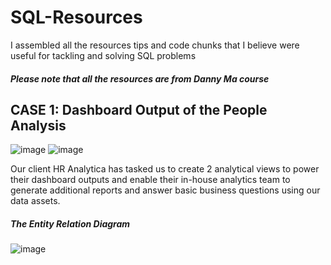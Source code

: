 # SQL-Resources
I assembled all the resources tips and code chunks that I believe were useful for tackling and solving SQL problems 
##### Please note that all the resources are from Danny Ma course 

## CASE 1: Dashboard Output of the People Analysis
![image](https://github.com/user-attachments/assets/4f211c0c-aac7-4708-a77b-1eb5bdf9fb6b) 
 ![image](https://github.com/user-attachments/assets/d0ac842b-9ed5-4646-a933-b57084a8ee2f)


Our client HR Analytica has tasked us to create 2 analytical views to power their dashboard outputs and enable their in-house analytics team to generate additional reports and answer basic business questions using our data assets.

##### The Entity Relation Diagram 
 ![image](https://github.com/user-attachments/assets/b59fa3fd-c481-4d9d-9c6b-e8683bbd9378)

